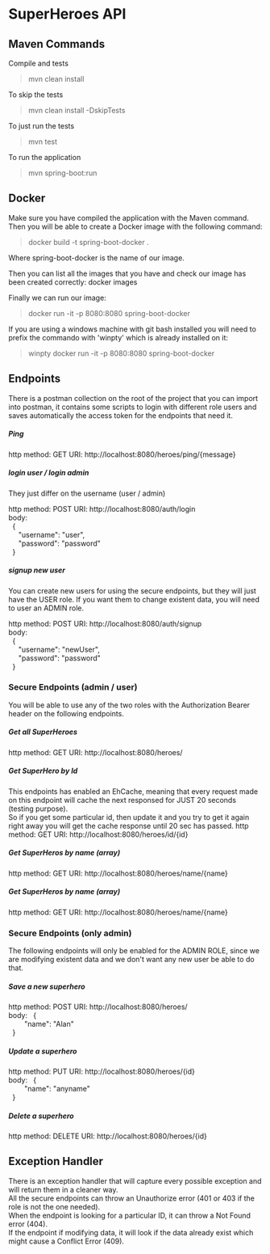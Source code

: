 # SuperHeroes API

## Maven Commands
Compile and tests  
> mvn clean install

To skip the tests  
> mvn clean install -DskipTests

To just run the tests  
> mvn test

To run the application  
> mvn spring-boot:run

## Docker
Make sure you have compiled the application with the Maven command.  
Then you will be able to create a Docker image with the following command:  

> docker build -t spring-boot-docker .  

Where spring-boot-docker is the name of our image. 
 

Then you can list all the images that you have and check our image has been created correctly:
docker images  

Finally we can run our image:  
> docker run -it -p 8080:8080 spring-boot-docker

If you are using a windows machine with git bash installed you will need to prefix the commando with 'winpty' which is already installed on it:
> winpty docker run -it -p 8080:8080 spring-boot-docker


## Endpoints
There is a postman collection on the root of the project that you can import into postman, it contains some scripts to login with different role users and saves automatically the access token for the endpoints that need it.

##### Ping
http method: GET
URI: http://localhost:8080/heroes/ping/{message}

##### login user / login admin
They just differ on the username (user / admin)  

http method: POST
URI: http://localhost:8080/auth/login  
body:  
&nbsp; {  
&nbsp;&nbsp;&nbsp;&nbsp;   "username": "user",  
&nbsp;&nbsp;&nbsp;&nbsp;   "password": "password"  
&nbsp; }

##### signup new user
You can create new users for using the secure endpoints, but they will just have the USER role. If you want them to change existent data, you will need to user an ADMIN role.  

http method: POST
URI: http://localhost:8080/auth/signup  
body:  
&nbsp; {  
&nbsp;&nbsp;&nbsp;&nbsp;   "username": "newUser",  
&nbsp;&nbsp;&nbsp;&nbsp;   "password": "password"  
&nbsp; }


### Secure Endpoints (admin / user)
You will be able to use any of the two roles with the Authorization Bearer header on the following endpoints.

##### Get all SuperHeroes
http method: GET
URI: http://localhost:8080/heroes/  

##### Get SuperHero by Id
This endpoints has enabled an EhCache, meaning that every request made on this endpoint will cache the next responsed for JUST 20 seconds (testing purpose).  
So if you get some particular id, then update it and you try to get it again right away you will get the cache response until 20 sec has passed.
http method: GET
URI: http://localhost:8080/heroes/id/{id}  

##### Get SuperHeros by name (array)
http method: GET
URI: http://localhost:8080/heroes/name/{name}  

##### Get SuperHeros by name (array)
http method: GET
URI: http://localhost:8080/heroes/name/{name}  

### Secure Endpoints (only admin)
The following endpoints will only be enabled for the ADMIN ROLE, since we are modifying existent data and we don't want any new user be able to do that.

##### Save a new superhero
http method: POST
URI: http://localhost:8080/heroes/  
body:
&nbsp;  {  
&nbsp; &nbsp; &nbsp; &nbsp;  "name": "Alan"  
&nbsp;  }  

##### Update a superhero
http method: PUT
URI: http://localhost:8080/heroes/{id}  
body:
&nbsp;  {  
&nbsp; &nbsp; &nbsp; &nbsp;  "name": "anyname"  
&nbsp;  }  

##### Delete a superhero
http method: DELETE
URI: http://localhost:8080/heroes/{id}  

## Exception Handler
There is an exception handler that will capture every possible exception and will return them in a cleaner way.  
All the secure endpoints can throw an Unauthorize error (401 or 403 if the role is not the one needed).  
When the endpoint is looking for a particular ID, it can throw a Not Found error (404).  
If the endpoint if modifying data, it will look if the data already exist which might cause a Conflict Error (409).  

